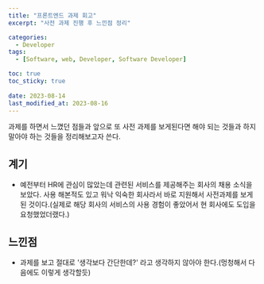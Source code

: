 ```yaml
---
title: "프론트엔드 과제 회고"
excerpt: "사전 과제 진행 후 느낀점 정리"

categories:
  - Developer
tags:
  - [Software, web, Developer, Software Developer]

toc: true
toc_sticky: true
 
date: 2023-08-14
last_modified_at: 2023-08-16
---
```


과제를 하면서 느꼈던 점들과 앞으로 또 사전 과제를 보게된다면 해야 되는 것들과 하지 말아야 하는 것들을 정리해보고자 쓴다.

## 계기
- 예전부터 HR에 관심이 많았는데 관련된 서비스를 제공해주는 회사의 채용 소식을 보았다. 사용 해본적도 있고 워낙 익숙한 회사라서 바로 지원해서 사전과제를 보게 된 것이다.(실제로 해당 회사의 서비스의 사용 경험이 좋았어서 현 회사에도 도입을 요청했었더랬다.)

## 느낀점
- 과제를 보고 절대로 '생각보다 간단한데?' 라고 생각하지 않아야 한다.(멍청해서 다음에도 이렇게 생각할듯)